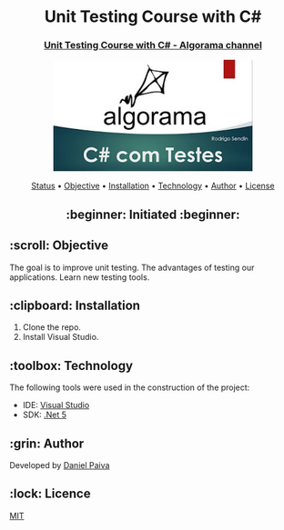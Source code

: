 <h1 align="center">Unit Testing Course with C#</h1>
<h3 align="center">
<a href="https://www.youtube.com/playlist?list=PLAcZIBgjW3CRtC57QNZHgeGkUCxuVnNyD" target="_blank">Unit Testing Course with C# - Algorama channel</a>
</h3>

<p align="center">
    <img src="./images/csharp.jpg" width="350">
</p>

<p align="center">
 <a href="#status">Status</a> • 
 <a href="#objective">Objective</a> •
 <a href="#installation">Installation</a> • 
 <a href="#technology">Technology</a> • 
 <a href="#author">Author</a> •
 <a href="#licence">License</a>
</p>

<h2 align="center" id=status> 
	:beginner: Initiated :beginner:
</h2>

<h2 id=objective>:scroll: Objective</h2>
The goal is to improve unit testing.
The advantages of testing our applications.
Learn new testing tools.

<h2 id=installation>:clipboard: Installation</h2>

1. Clone the repo.
2. Install Visual Studio.

<h2 id=technology>:toolbox: Technology</h2>

The following tools were used in the construction of the project:

- IDE: <a href="https://visualstudio.microsoft.com/downloads/">Visual Studio</a>
- SDK: <a href="https://dotnet.microsoft.com/download/dotnet/5.0">.Net 5</a>

<h2 id=author>:grin: Author</h2>

Developed by <a href="https://www.linkedin.com/in/danhpaiva/" target="_blank">Daniel Paiva</a>

<h2 id=licence>:lock: Licence</h2>
<a href="https://github.com/danhpaiva/tdd-csharp-algorama/blob/main/LICENSE" target="_blank">MIT</a>